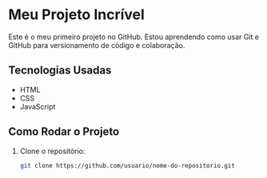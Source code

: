 # Meu Projeto Incrível

Este é o meu primeiro projeto no GitHub. Estou aprendendo como usar Git e GitHub para versionamento de código e colaboração.

## Tecnologias Usadas

- HTML
- CSS
- JavaScript

## Como Rodar o Projeto

1. Clone o repositório:
   ```bash
   git clone https://github.com/usuario/nome-do-repositorio.git
